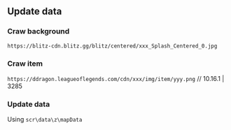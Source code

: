 ## Update data
### Craw background
 `https://blitz-cdn.blitz.gg/blitz/centered/xxx_Splash_Centered_0.jpg`
### Craw item
 `https://ddragon.leagueoflegends.com/cdn/xxx/img/item/yyy.png` // 10.16.1 | 3285
### Update data
 Using `scr\data\z\mapData`